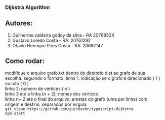 ### Dijkstra Algorithm

## Autores:

  <ol>
    <li>Guilherme caldeira godoy da silva - RA 20768534</li>
    <li>Gustavo Loredo Costa - RA: 20761292</li>
    <li>Otavio Henrique Pires Costa - RA: 20667147</li>
  </ol>

## Como rodar:

<bold>
  modifique o arquivo grafo.txt dentro do diretório dist ao grafo de sua escolha. seguindo o formato:
</bold>
<span>
  linha 1: indicação se o grafo é direcionado ( 1 ) ou não ( 0 )
</span>
</br>
<span>
  linha 2: número de vértices ( n )
</span>
<br/>
<span>
  linha 3 até a linha (n + 2): nomes dos vértices
</span>
<br/>
<span>
  linha n+ 2 até o final do arquivo: arestas do grafo (uma por linha) com origem e destino, separados por vírgula
<span>
<br/>
<code>git clone https://github.com/guitdevbr/typescript-dijkstra</code>
</br>
<code>npm start</code>
